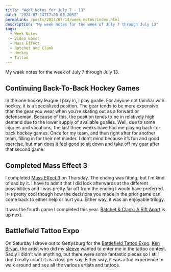 ```yaml
---
title: "Week Notes for July 7 - 13"
date: '2024-07-14T17:28:06.205Z'
permalink: /posts/2024/07/14/week-notes/index.html
description: "My week notes for the week of July 7 through July 13"
tags:
  - Week Notes
  - Video Games
  - Mass Effect
  - Ratchet and Clank
  - Hockey
  - Tattoo
---
```


My week notes for the week of July 7 through July 13.
<!-- excerpt -->

## Continuing Back-To-Back Hockey Games

In the one hockey league I play in, I play goalie. For anyone not familiar with hockey, it is a specialized position. The gear tends to be more expensive than the gear you wear when you’re skating out as a forward or defenseman. Because of this, the position tends to be in relatively high demand due to the lower supply of available goalies. Well, due to some injuries and vacations, the last three weeks have had me playing back-to-back hockey games. Once for my team, and then right after for another team, filling in for their net minder. I don’t mind because it’s fun and good exercise, but man does it feel good to sit down and take off my gear after that second game.

## Completed Mass Effect 3

I completed [Mass Effect 3](https://www.ea.com/games/mass-effect) on Thursday. The ending was fitting, but I'm kind of sad by it. I have to admit that I did look afterwards at the different possibilities and I was pretty far off from the ending I would have preferred. It is pretty cool though how the decisions you made in the prior game can come back to either help or hurt you. Either way, it was an enjoyable trilogy.

It was the fourth game I completed this year. [Ratchet & Clank: A Rift Apart](https://www.playstation.com/en-us/games/ratchet-and-clank-rift-apart/) is up next.

## Battlefield Tattoo Expo

On Saturday I drove out to Gettysburg for the [Battlefield Tattoo Expo](https://battlefieldtattooexpo.com). [Ken Bryan](https://www.facebook.com/IntimateBodyArtStudios/), the artist who did my [sleeve](https://kpwags.com/posts/2024/04/29/my-space-sleeve-is-complete/) wanted to enter me in the tattoo contest. Sadly I didn't win anything, but there were some fantastic pieces so I still don't really count it as a loss per say. Either way, it was a fun experience to walk around and see all the various artists and tattoos.